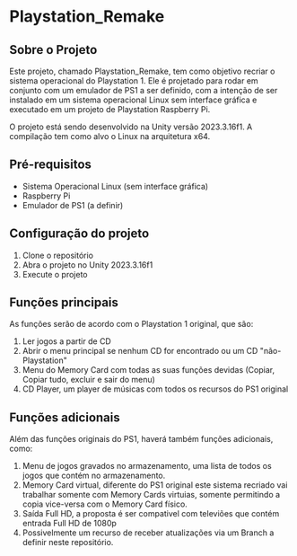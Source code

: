 # Playstation_Remake

## Sobre o Projeto

Este projeto, chamado Playstation_Remake, tem como objetivo recriar o sistema operacional do Playstation 1. Ele é projetado para rodar em conjunto com um emulador de PS1 a ser definido, com a intenção de ser instalado em um sistema operacional Linux sem interface gráfica e executado em um projeto de Playstation Raspberry Pi.

O projeto está sendo desenvolvido na Unity versão 2023.3.16f1. A compilação tem como alvo o Linux na arquitetura x64.

## Pré-requisitos

- Sistema Operacional Linux (sem interface gráfica)
- Raspberry Pi
- Emulador de PS1 (a definir)

## Configuração do projeto

1. Clone o repositório
2. Abra o projeto no Unity 2023.3.16f1
3. Execute o projeto

## Funções principais
As funções serão de acordo com o Playstation 1 original, que são:
1. Ler jogos a partir de CD
2. Abrir o menu principal se nenhum CD for encontrado ou um CD "não-Playstation"
3. Menu do Memory Card com todas as suas funções devidas (Copiar, Copiar tudo, excluir e sair do menu)
4. CD Player, um player de músicas com todos os recursos do PS1 original

## Funções adicionais
Além das funções originais do PS1, haverá também funções adicionais, como:
1. Menu de jogos gravados no armazenamento, uma lista de todos os jogos que contém no armazenamento.
2. Memory Card virtual, diferente do PS1 original este sistema recriado vai trabalhar somente com Memory Cards virtuias, somente permitindo a copia vice-versa com o Memory Card físico.
3.  Saída Full HD, a proposta é ser compativel com televiões que contém entrada Full HD de 1080p
4.  Possivelmente um recurso de receber atualizações via um Branch a definir neste repositório.
